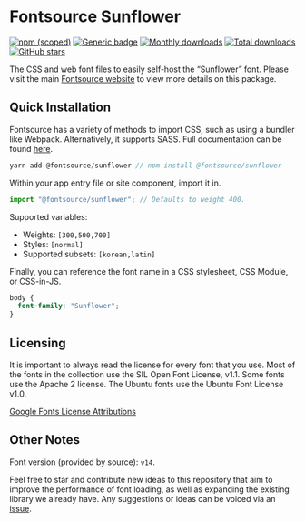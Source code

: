 # Fontsource Sunflower

[![npm (scoped)](https://img.shields.io/npm/v/@fontsource/sunflower?color=brightgreen)](https://www.npmjs.com/package/@fontsource/sunflower) [![Generic badge](https://img.shields.io/badge/fontsource-passing-brightgreen)](https://github.com/fontsource/fontsource) [![Monthly downloads](https://badgen.net/npm/dm/@fontsource/sunflower)](https://github.com/fontsource/fontsource) [![Total downloads](https://badgen.net/npm/dt/@fontsource/sunflower)](https://github.com/fontsource/fontsource) [![GitHub stars](https://img.shields.io/github/stars/fontsource/fontsource.svg?style=social&label=Star)](https://github.com/fontsource/fontsource/stargazers)

The CSS and web font files to easily self-host the “Sunflower” font. Please visit the main [Fontsource website](https://fontsource.org/fonts/sunflower) to view more details on this package.

## Quick Installation

Fontsource has a variety of methods to import CSS, such as using a bundler like Webpack. Alternatively, it supports SASS. Full documentation can be found [here](https://fontsource.org/docs/introduction).

```javascript
yarn add @fontsource/sunflower // npm install @fontsource/sunflower
```

Within your app entry file or site component, import it in.

```javascript
import "@fontsource/sunflower"; // Defaults to weight 400.
```

Supported variables:

- Weights: `[300,500,700]`
- Styles: `[normal]`
- Supported subsets: `[korean,latin]`

Finally, you can reference the font name in a CSS stylesheet, CSS Module, or CSS-in-JS.

```css
body {
  font-family: "Sunflower";
}
```



## Licensing

It is important to always read the license for every font that you use.
Most of the fonts in the collection use the SIL Open Font License, v1.1. Some fonts use the Apache 2 license. The Ubuntu fonts use the Ubuntu Font License v1.0.

[Google Fonts License Attributions](https://fonts.google.com/attribution)

## Other Notes

Font version (provided by source): `v14`.

Feel free to star and contribute new ideas to this repository that aim to improve the performance of font loading, as well as expanding the existing library we already have. Any suggestions or ideas can be voiced via an [issue](https://github.com/fontsource/fontsource/issues).
